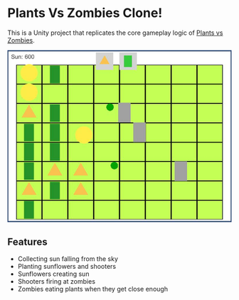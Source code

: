 # Plants Vs Zombies Clone!

This is a Unity project that replicates the core gameplay logic of [Plants vs Zombies](https://en.wikipedia.org/wiki/Plants_vs._Zombies_(video_game)).

![A screenshot of the Plants](Media/screenshot.jpg)

## Features

- Collecting sun falling from the sky
- Planting sunflowers and shooters
- Sunflowers creating sun
- Shooters firing at zombies
- Zombies eating plants when they get close enough
